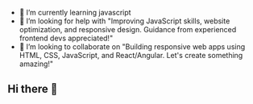 
- 🌱 I’m currently learning  javascript 
- 👯 I’m looking for help with "Improving JavaScript skills, website optimization, and responsive design. Guidance from experienced frontend devs appreciated!"
- 🤔 I’m looking to collaborate on "Building responsive web apps using HTML, CSS, JavaScript, and React/Angular. Let's create something amazing!"








## Hi there 👋

<!--
**sherazcs23/Sherazcs23** is a ✨ _special_ ✨ repository because its `README.md` (this file) appears on your GitHub profile.

- 🔭 I’m currently working on ...
- 🌱 I’m currently learning ...
- 👯 I’m looking to collaborate on ...
- 🤔 I’m looking for help with ...
- 💬 Ask me about ...
- 📫 How to reach me: ...
- 😄 Pronouns: ...
- ⚡ Fun fact: ...
-->
